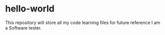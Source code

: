 # hello-world
This repository will store all my code learning files for future reference
I am a Software tester.
